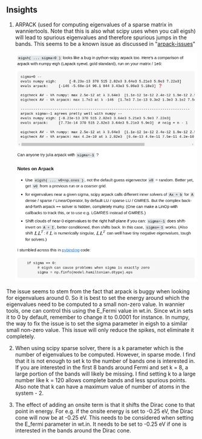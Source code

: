 ## Insights

1. ARPACK (used for computing eigenvalues of a sparse matrix in wanniertools. Note that this is also what scipy uses when you call eigsh) will lead to spurious eigenvalues and therefore spurious jumps in the bands. This seems to be a known issue as discussed in "[arpack-issues](https://scicomp.stackexchange.com/questions/36767/accuracy-issues-with-arpack-in-julia-for-eigenvalues-of-smallest-magnitude)"

   ![alt text](notes/image.png)

The issue seems to stem from the fact that arpack is buggy when looking for eigenvalues around 0. So it is best to set the energy around which the eigenvalues need to be computed to a small non-zero value. In wannier tools, one can control this using the E_Fermi value in wt.in. Since wt.in sets it to 0 by default, remember to change it to 0.0001 for instance. In numpy, the way to fix the issue is to set the sigma parameter in eigsh to a similar small non-zero value. This issue will only reduce the spikes, not eliminate it completely.

2. When using scipy sparse solver, there is a k parameter which is the number of eigenvalues to be computed. However, in sparse mode. I find that it is not enough to set k to the number of bands one is interested in. If you are interested in the first 8 bands around Fermi and set k = 8, a large portion of the bands will likely be missing. I find setting k to a large number like k = 120 allows complete bands and less spurious points. Also note that k can have a maximum value of number of atoms in the system - 2.

3. The effect of adding an onsite term is that it shifts the Dirac cone to that point in energy. For e.g. if the onsite energy is set to -0.25 eV, the Dirac cone will now be at -0.25 eV. This needs to be considered when setting the E_fermi parameter in wt.in. It needs to be set to -0.25 eV if one is interested in the bands around the Dirac cone.
